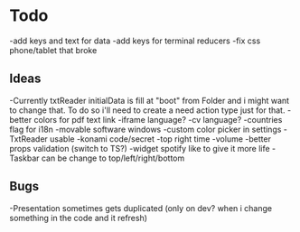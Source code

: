 # Todo

-add keys and text for data
-add keys for terminal reducers
-fix css phone/tablet that broke

## Ideas

-Currently txtReader initialData is fill at "boot" from Folder and i might want to change that. To do so i'll need to create a need action type just for that.
-better colors for pdf text link
-iframe language?
-cv language?
-countries flag for i18n
-movable software windows
-custom color picker in settings
-TxtReader usable
-konami code/secret
-top right time
-volume
-better props validation (switch to TS?)
-widget spotify like to give it more life
-Taskbar can be change to top/left/right/bottom

## Bugs

-Presentation sometimes gets duplicated (only on dev? when i change something in the code and it refresh)

